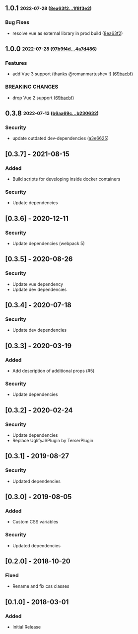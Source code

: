 ## **1.0.1** <sub><sup>2022-07-28 ([8ea63f2...1f8f3e2](https://github.com/bastidest/vue-step-progress/compare/8ea63f2...1f8f3e2?diff=split))</sup></sub>

### Bug Fixes
*  resolve vue as external library in prod build ([8ea63f2](https://github.com/bastidest/vue-step-progress/commit/8ea63f2))


## **1.0.0** <sub><sup>2022-07-28 ([97b9f4d...4a7d486](https://github.com/bastidest/vue-step-progress/compare/97b9f4d...4a7d486?diff=split))</sup></sub>

### Features
*  add Vue 3 support (thanks @romanmartushev !) ([69bacbf](https://github.com/bastidest/vue-step-progress/commit/69bacbf))


### BREAKING CHANGES
*  drop Vue 2 support ([69bacbf](https://github.com/bastidest/vue-step-progress/commit/69bacbf))

## **0.3.8** <sub><sup>2022-07-13 ([b6aa69c...b230632](https://github.com/bastidest/vue-step-progress/compare/b6aa69c...b230632?diff=split))</sup></sub>

### Security
*  update outdated dev\-dependencies ([a3e6625](https://github.com/bastidest/vue-step-progress/commit/a3e6625))


## [0.3.7] - 2021-08-15
### Added
- Build scripts for developing inside docker containers
### Security
- Update dependencies

## [0.3.6] - 2020-12-11
### Security
- Update dependencies (webpack 5)

## [0.3.5] - 2020-08-26
### Security
- Update vue dependency
- Update dev dependencies

## [0.3.4] - 2020-07-18
### Security
- Update dev dependencies

## [0.3.3] - 2020-03-19
### Added
- Add description of additional props (#5)
### Security
- Update dependencies

## [0.3.2] - 2020-02-24
### Security
- Update dependencies
- Replace UglifyJSPlugin by TerserPlugin

## [0.3.1] - 2019-08-27
### Security
- Updated dependencies

## [0.3.0] - 2019-08-05
### Added
- Custom CSS variables
### Security
- Updated dependencies

## [0.2.0] - 2018-10-20
### Fixed
- Rename and fix css classes

## [0.1.0] - 2018-03-01
### Added
- Initial Release

